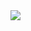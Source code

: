 <img src=https://github.com/yagom-academy/ios-rock-paper-scissors/blob/e772d205d71bc4f4a2adf9e502cb32200932613d/가위바위보%20수정판.png>

